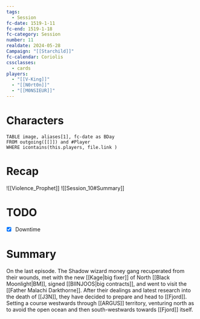 ```yaml
---
tags:
  - Session
fc-date: 1519-1-11
fc-end: 1519-1-18
fc-category: Session
number: 11
realdate: 2024-05-28
Campaign: "[[Starchild]]"
fc-calendar: Coriolis
cssclasses:
  - cards
players:
  - "[[V-King]]"
  - "[[N0rt0n]]"
  - "[[M0NSIEUR]]"
---
```

# Characters
```dataview
TABLE image, aliases[1], fc-date as BDay
FROM outgoing([[]]) and #Player
WHERE icontains(this.players, file.link )
```
# Recap
![[Violence_Prophet]]
![[Session_10#Summary]]
# TODO
- [x] Downtime
# Summary
On the last episode. The Shadow wizard money gang recuperated from their wounds, met with the new [[Kage|big fixer]] of North [[Black Moonlight|BM]], signed [[BIINJOOS|big contracts]], and went to visit the [[Father Malachi Darkthorne]]. After their dealings and latest research into the death of [[J3N]], they have decided to prepare and head to [[Fjord]]. Setting a course westwards through [[ARGUS]] territory, venturing north as to avoid the open ocean and then south-westwards towards [[Fjord]] itself.
